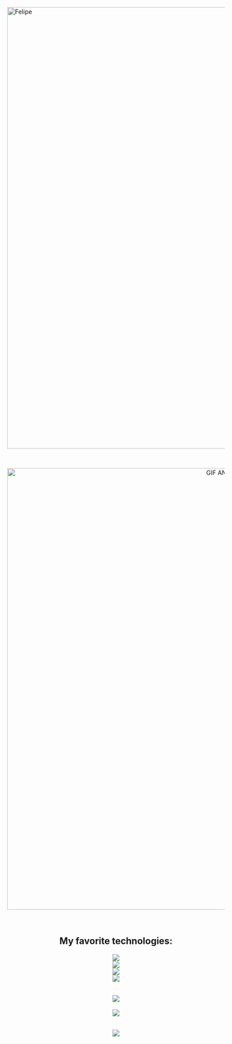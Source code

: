 <img width="1000" height="1024" alt="Felipe" src="https://github.com/user-attachments/assets/0c1d7a47-0b2e-4496-a33a-89e4298443d7" />

<br /> <!-- espaço entre a primeira imagem e o GIF -->

<p align="center">
  <img width="1000" height="1024" alt="GIF ANIMADO" src="https://github.com/user-attachments/assets/fb5ff9f1-48b9-40fa-b6f4-84857faba036" />
</p>


<br />

<h2 align="center">My favorite technologies:</h2>
<p align="center">
  <img src="https://img.shields.io/badge/Cybersecurity-000000?style=for-the-badge&logo=hackaday&logoColor=white" /> <br/>
  <img src="https://img.shields.io/badge/Node.js-43853D?style=for-the-badge&logo=node.js&logoColor=white" /> <br/>
  <img src="https://img.shields.io/badge/NestJS-E0234E?style=for-the-badge&logo=nestjs&logoColor=white" /> <br/>
  <img src="https://img.shields.io/badge/React-20232A?style=for-the-badge&logo=react&logoColor=61DAFB" />
</p>


<br />

<div align="center">
  <img src="https://github-readme-stats.vercel.app/api?username=Felipe42578468&show_icons=true&theme=radical&count_private=true&include_all_commits=true&show_owner=true" />
  <br><br>
 <img src="https://github-readme-stats.vercel.app/api/top-langs/?username=Felipe42578468&theme=radical&layout=compact&langs_count=8&cache_seconds=1800&v=1" />
</div>

<br />

<p align="center">
  <img src="https://streak-stats.demolab.com?user=Felipe42578468&theme=radical&hide_border=true" />
</p>





